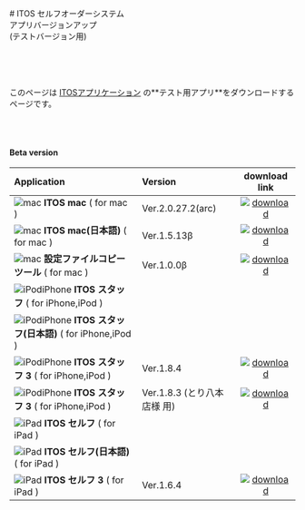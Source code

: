 <title>ベータ版</title>
# ITOS セルフオーダーシステム <br> アプリバージョンアップ<br>(テストバージョン用)

<br><br><br>

<p class="center">
このページは
<a href="http://www.it-ordersystem.jp/">ITOSアプリケーション</a>
の**テスト用アプリ**をダウンロードするページです。<br>
</p>
<br><br>

#### Beta version


| Application | Version | download link |
|:-----------|:------------|:------------:|
| ![mac](https://itordersystem.github.io/itos/icon_mac.png "mac") **ITOS mac** ( for mac )| Ver.2.0.27.2(arc) | [![download](https://itordersystem.github.io/itos/download.png "download")](https://itordersystem.github.io/itos/mac/prerelease/ITOS.app.zip "ITOS mac") |
| ![mac](https://itordersystem.github.io/itos/icon_mac.png "mac") **ITOS mac(日本語)** ( for mac )| Ver.1.5.13β | [![download](https://itordersystem.github.io/itos/download.png "download")](https://itordersystem.github.io/itos/mac_jp/ver_1_5_13_beta/ITOS.app.zip "ITOS mac") |
| ![mac](https://itordersystem.github.io/itos/icon_mac.png "mac") **設定ファイルコピーツール** ( for mac )| Ver.1.0.0β | [![download](https://itordersystem.github.io/itos/download.png "download")](https://itordersystem.github.io/itos/mac_tools/ITOS_tools.app.zip "mac tools") |
| ![iPodiPhone](https://itordersystem.github.io/itos/icon_staff.png "iPodiPhone")  **ITOS スタッフ** ( for iPhone,iPod ) |  | |
| ![iPodiPhone](https://itordersystem.github.io/itos/icon_staff.png "iPodiPhone")  **ITOS スタッフ(日本語)** ( for iPhone,iPod ) | | |
| ![iPodiPhone](https://itordersystem.github.io/itos/icon_staff3.png "iPodiPhone")  **ITOS スタッフ 3** ( for iPhone,iPod ) | Ver.1.8.4 | [![download](https://itordersystem.github.io/itos/download.png "download")](itms-services://?action=download-manifest&url=https://itordersystem.github.io/itos/staff3/prerelease/ITOSOrderTerm3.plist "ITOS staff3") |
| ![iPodiPhone](https://itordersystem.github.io/itos/icon_staff3.png "iPodiPhone")  **ITOS スタッフ 3** ( for iPhone,iPod ) | Ver.1.8.3 (とり八本店様 用) | [![download](https://itordersystem.github.io/itos/download.png "download")](itms-services://?action=download-manifest&url=https://itordersystem.github.io/itos/staff3/prerelease/for_torihachi/ITOSOrderTerm3.plist "ITOS staff3") |
| ![iPad](https://itordersystem.github.io/itos/icon_self.png "iPad") **ITOS セルフ** ( for iPad ) | | |
| ![iPad](https://itordersystem.github.io/itos/icon_self.png "iPad") **ITOS セルフ(日本語)** ( for iPad ) | | |
| ![iPad](https://itordersystem.github.io/itos/icon_self3.png "iPad") **ITOS セルフ 3** ( for iPad ) | Ver.1.6.4 | [![download](https://itordersystem.github.io/itos/download.png "download")](itms-services://?action=download-manifest&url=https://itordersystem.github.io/itos/self3/prerelease/manifest.plist "ITOS sefl3") |

<br>
